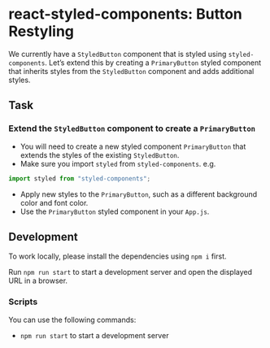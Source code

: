 # react-styled-components: Button Restyling

We currently have a `StyledButton` component that is styled using `styled-components`. Let’s extend this by creating a `PrimaryButton` styled component that inherits styles from the `StyledButton` component and adds additional styles.

## Task

### Extend the `StyledButton` component to create a `PrimaryButton`

- You will need to create a new styled component `PrimaryButton` that extends the styles of the existing `StyledButton`.
- Make sure you import `styled` from `styled-components`. e.g.

```js
import styled from "styled-components";
```

- Apply new styles to the `PrimaryButton`, such as a different background color and font color.
- Use the `PrimaryButton` styled component in your `App.js`.

## Development

To work locally, please install the dependencies using `npm i` first.

Run `npm run start` to start a development server and open the displayed URL in a browser.

### Scripts

You can use the following commands:

- `npm run start` to start a development server
